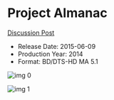 # Project Almanac

[Discussion Post](https://www.avsforum.com/threads/bass-eq-for-filtered-movies.2995212/post-56869990)

* Release Date: 2015-06-09
* Production Year: 2014
* Format: BD/DTS-HD MA 5.1

![img 0](https://fanart.tv/fanart/movies/227719/moviethumb/almanac-54bfd4c8ef9b6.jpg)

![img 1](https://i.imgur.com/syibDLe.png)

